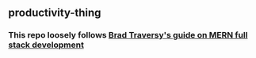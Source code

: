 ## productivity-thing

### This repo loosely follows [Brad Traversy's guide on MERN full stack development](https://www.youtube.com/playlist?list=PLillGF-RfqbbiTGgA77tGO426V3hRF9iE)

